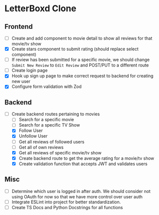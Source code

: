 # LetterBoxd Clone

## Frontend

- [ ] Create and add component to movie detail to show all reviews for that movie/tv show
- [x] Create stars component to submit rating (should replace select component)
- [ ] If review has been submitted for a specific movie, we should change `Submit New Review` to `Edit Review` and POST/PUT to a different route
- [ ] Create login page
- [x] Hook up sign up page to make correct request to backend for creating new user
- [x] Configure form validation with Zod

## Backend

- [ ] Create backend routes pertaining to movies
  - [ ] Search for a specific movie
  - [ ] Search for a specific TV Show
  - [x] Follow User
  - [x] Unfollow User
  - [ ] Get all reviews of followed users
  - [ ] Get all of own reviews
  - [x] Get all reviews of specific movie/tv show
  - [x] Create backend route to get the average rating for a movie/tv show
  - [x] Create validation function that accepts JWT and validates users

## Misc

- [ ] Determine which user is logged in after auth. We should consider not using OAuth for now so that we have more control over user auth
- [ ] Integrate ESLint into project for better standardization.
- [ ] Create TS Docs and Python Docstrings for all functions
